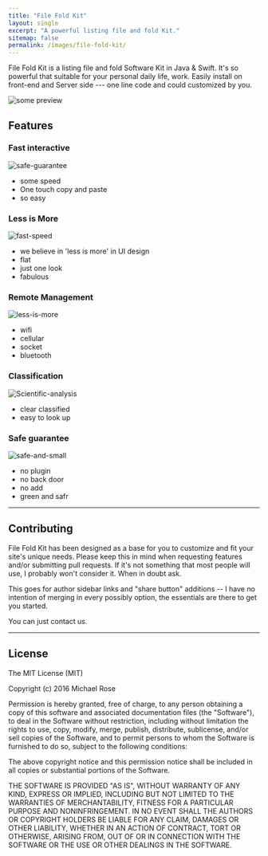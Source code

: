 ```yaml
---
title: "File Fold Kit"
layout: single
excerpt: "A powerful listing file and fold Kit."
sitemap: false
permalink: /images/file-fold-kit/
---
```


File Fold Kit is a listing file and fold Software Kit in Java & Swift. It's so powerful that suitable for your personal daily life, work. Easily install on front-end and Server side --- one line code and could customized by you.

![some preview][1]

[1]: https://ooo.0o0.ooo/2016/07/22/5791ff22af2ca.png



## Features

### Fast interactive

![safe-guarantee](https://ooo.0o0.ooo/2016/07/22/5791feaeb3fc2.jpg)

- some speed
- One touch copy and paste
- so easy

### Less is More

![fast-speed](https://ooo.0o0.ooo/2016/07/22/5791feaeb660f.jpg)

- we believe in 'less is more' in UI design
- flat
- just one look
- fabulous



### Remote Management

![less-is-more](https://ooo.0o0.ooo/2016/07/22/5791feaeb7076.jpg)

- wifi
- cellular
- socket
- bluetooth

### Classification

![Scientific-analysis](https://ooo.0o0.ooo/2016/07/22/5791feaeba228.jpg)

- clear classified
- easy to look up


### Safe guarantee

![safe-and-small](https://ooo.0o0.ooo/2016/07/22/5791feaec2965.jpg)

- no plugin
- no back door
- no add
- green and safr


---

## Contributing

File Fold Kit has been designed as a base for you to customize and fit your site's unique needs. Please keep this in mind when requesting features and/or submitting pull requests. If it's not something that most people will use, I probably won't consider it. When in doubt ask. 

This goes for author sidebar links and "share button" additions -- I have no intention of merging in every possibly option, the essentials are there to get you started.

You can just contact us.

---

## License

The MIT License (MIT)

Copyright (c) 2016 Michael Rose

Permission is hereby granted, free of charge, to any person obtaining a copy
of this software and associated documentation files (the "Software"), to deal
in the Software without restriction, including without limitation the rights
to use, copy, modify, merge, publish, distribute, sublicense, and/or sell
copies of the Software, and to permit persons to whom the Software is
furnished to do so, subject to the following conditions:

The above copyright notice and this permission notice shall be included in all
copies or substantial portions of the Software.

THE SOFTWARE IS PROVIDED "AS IS", WITHOUT WARRANTY OF ANY KIND, EXPRESS OR
IMPLIED, INCLUDING BUT NOT LIMITED TO THE WARRANTIES OF MERCHANTABILITY,
FITNESS FOR A PARTICULAR PURPOSE AND NONINFRINGEMENT. IN NO EVENT SHALL THE
AUTHORS OR COPYRIGHT HOLDERS BE LIABLE FOR ANY CLAIM, DAMAGES OR OTHER
LIABILITY, WHETHER IN AN ACTION OF CONTRACT, TORT OR OTHERWISE, ARISING FROM,
OUT OF OR IN CONNECTION WITH THE SOFTWARE OR THE USE OR OTHER DEALINGS IN THE
SOFTWARE.
